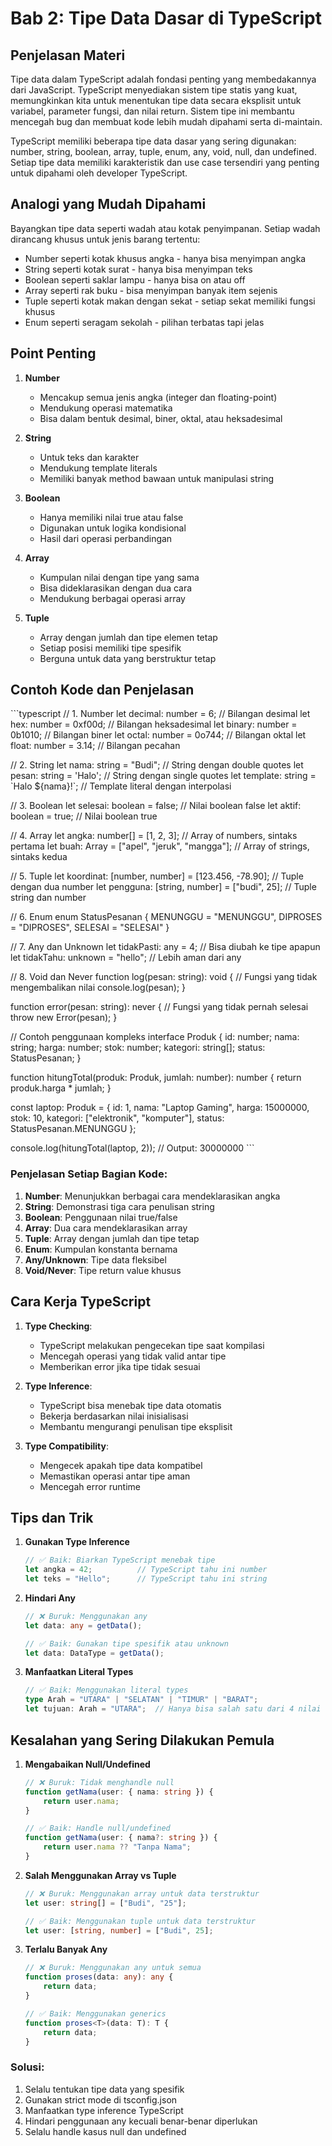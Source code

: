 # Bab 2: Tipe Data Dasar di TypeScript

## Penjelasan Materi

Tipe data dalam TypeScript adalah fondasi penting yang membedakannya dari JavaScript. TypeScript menyediakan sistem tipe statis yang kuat, memungkinkan kita untuk menentukan tipe data secara eksplisit untuk variabel, parameter fungsi, dan nilai return. Sistem tipe ini membantu mencegah bug dan membuat kode lebih mudah dipahami serta di-maintain.

TypeScript memiliki beberapa tipe data dasar yang sering digunakan: number, string, boolean, array, tuple, enum, any, void, null, dan undefined. Setiap tipe data memiliki karakteristik dan use case tersendiri yang penting untuk dipahami oleh developer TypeScript.

## Analogi yang Mudah Dipahami

Bayangkan tipe data seperti wadah atau kotak penyimpanan. Setiap wadah dirancang khusus untuk jenis barang tertentu:
- Number seperti kotak khusus angka - hanya bisa menyimpan angka
- String seperti kotak surat - hanya bisa menyimpan teks
- Boolean seperti saklar lampu - hanya bisa on atau off
- Array seperti rak buku - bisa menyimpan banyak item sejenis
- Tuple seperti kotak makan dengan sekat - setiap sekat memiliki fungsi khusus
- Enum seperti seragam sekolah - pilihan terbatas tapi jelas

## Point Penting

1. **Number**
   - Mencakup semua jenis angka (integer dan floating-point)
   - Mendukung operasi matematika
   - Bisa dalam bentuk desimal, biner, oktal, atau heksadesimal

2. **String**
   - Untuk teks dan karakter
   - Mendukung template literals
   - Memiliki banyak method bawaan untuk manipulasi string

3. **Boolean**
   - Hanya memiliki nilai true atau false
   - Digunakan untuk logika kondisional
   - Hasil dari operasi perbandingan

4. **Array**
   - Kumpulan nilai dengan tipe yang sama
   - Bisa dideklarasikan dengan dua cara
   - Mendukung berbagai operasi array

5. **Tuple**
   - Array dengan jumlah dan tipe elemen tetap
   - Setiap posisi memiliki tipe spesifik
   - Berguna untuk data yang berstruktur tetap

## Contoh Kode dan Penjelasan

\`\`\`typescript
// 1. Number
let decimal: number = 6;             // Bilangan desimal
let hex: number = 0xf00d;           // Bilangan heksadesimal
let binary: number = 0b1010;        // Bilangan biner
let octal: number = 0o744;          // Bilangan oktal
let float: number = 3.14;           // Bilangan pecahan

// 2. String
let nama: string = "Budi";          // String dengan double quotes
let pesan: string = 'Halo';         // String dengan single quotes
let template: string = \`Halo \${nama}!\`; // Template literal dengan interpolasi

// 3. Boolean
let selesai: boolean = false;       // Nilai boolean false
let aktif: boolean = true;          // Nilai boolean true

// 4. Array
let angka: number[] = [1, 2, 3];    // Array of numbers, sintaks pertama
let buah: Array<string> = ["apel", "jeruk", "mangga"]; // Array of strings, sintaks kedua

// 5. Tuple
let koordinat: [number, number] = [123.456, -78.90];   // Tuple dengan dua number
let pengguna: [string, number] = ["budi", 25];         // Tuple string dan number

// 6. Enum
enum StatusPesanan {
    MENUNGGU = "MENUNGGU",
    DIPROSES = "DIPROSES",
    SELESAI = "SELESAI"
}

// 7. Any dan Unknown
let tidakPasti: any = 4;            // Bisa diubah ke tipe apapun
let tidakTahu: unknown = "hello";   // Lebih aman dari any

// 8. Void dan Never
function log(pesan: string): void { // Fungsi yang tidak mengembalikan nilai
    console.log(pesan);
}

function error(pesan: string): never { // Fungsi yang tidak pernah selesai
    throw new Error(pesan);
}

// Contoh penggunaan kompleks
interface Produk {
    id: number;
    nama: string;
    harga: number;
    stok: number;
    kategori: string[];
    status: StatusPesanan;
}

function hitungTotal(produk: Produk, jumlah: number): number {
    return produk.harga * jumlah;
}

const laptop: Produk = {
    id: 1,
    nama: "Laptop Gaming",
    harga: 15000000,
    stok: 10,
    kategori: ["elektronik", "komputer"],
    status: StatusPesanan.MENUNGGU
};

console.log(hitungTotal(laptop, 2)); // Output: 30000000
\`\`\`

### Penjelasan Setiap Bagian Kode:

1. **Number**: Menunjukkan berbagai cara mendeklarasikan angka
2. **String**: Demonstrasi tiga cara penulisan string
3. **Boolean**: Penggunaan nilai true/false
4. **Array**: Dua cara mendeklarasikan array
5. **Tuple**: Array dengan jumlah dan tipe tetap
6. **Enum**: Kumpulan konstanta bernama
7. **Any/Unknown**: Tipe data fleksibel
8. **Void/Never**: Tipe return value khusus

## Cara Kerja TypeScript

1. **Type Checking**:
   - TypeScript melakukan pengecekan tipe saat kompilasi
   - Mencegah operasi yang tidak valid antar tipe
   - Memberikan error jika tipe tidak sesuai

2. **Type Inference**:
   - TypeScript bisa menebak tipe data otomatis
   - Bekerja berdasarkan nilai inisialisasi
   - Membantu mengurangi penulisan tipe eksplisit

3. **Type Compatibility**:
   - Mengecek apakah tipe data kompatibel
   - Memastikan operasi antar tipe aman
   - Mencegah error runtime

## Tips dan Trik

1. **Gunakan Type Inference**
   ```typescript
   // ✅ Baik: Biarkan TypeScript menebak tipe
   let angka = 42;          // TypeScript tahu ini number
   let teks = "Hello";      // TypeScript tahu ini string
   ```

2. **Hindari Any**
   ```typescript
   // ❌ Buruk: Menggunakan any
   let data: any = getData();

   // ✅ Baik: Gunakan tipe spesifik atau unknown
   let data: DataType = getData();
   ```

3. **Manfaatkan Literal Types**
   ```typescript
   // ✅ Baik: Menggunakan literal types
   type Arah = "UTARA" | "SELATAN" | "TIMUR" | "BARAT";
   let tujuan: Arah = "UTARA";  // Hanya bisa salah satu dari 4 nilai
   ```

## Kesalahan yang Sering Dilakukan Pemula

1. **Mengabaikan Null/Undefined**
   ```typescript
   // ❌ Buruk: Tidak menghandle null
   function getNama(user: { nama: string }) {
       return user.nama;
   }

   // ✅ Baik: Handle null/undefined
   function getNama(user: { nama?: string }) {
       return user.nama ?? "Tanpa Nama";
   }
   ```

2. **Salah Menggunakan Array vs Tuple**
   ```typescript
   // ❌ Buruk: Menggunakan array untuk data terstruktur
   let user: string[] = ["Budi", "25"];

   // ✅ Baik: Menggunakan tuple untuk data terstruktur
   let user: [string, number] = ["Budi", 25];
   ```

3. **Terlalu Banyak Any**
   ```typescript
   // ❌ Buruk: Menggunakan any untuk semua
   function proses(data: any): any {
       return data;
   }

   // ✅ Baik: Menggunakan generics
   function proses<T>(data: T): T {
       return data;
   }
   ```

### Solusi:
1. Selalu tentukan tipe data yang spesifik
2. Gunakan strict mode di tsconfig.json
3. Manfaatkan type inference TypeScript
4. Hindari penggunaan any kecuali benar-benar diperlukan
5. Selalu handle kasus null dan undefined 